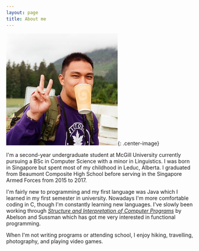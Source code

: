 ```yaml
---
layout: page
title: About me
---
```


![me](profile.jpeg){: .center-image}

I'm a second-year undergraduate student at McGill University currently pursuing a BSc in Computer Science with a minor in Linguistics. I was born in Singapore but spent most of my childhood in Leduc, Alberta. I graduated from Beaumont Composite High School before serving in the Singapore Armed Forces from 2015 to 2017.  

I'm fairly new to programming and my first language was Java which I learned in my first semester in university. Nowadays I'm more comfortable coding in C, though I'm constantly learning new languages. I've slowly been working through [*Structure and Interpretation of Computer Programs*](https://mitpress.mit.edu/sites/default/files/sicp/index.html) by Abelson and Sussman which has got me very interested in functional programming.  

When I'm not writing programs or attending school, I enjoy hiking, travelling, photography, and playing video games.
